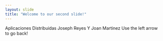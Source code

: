 ```yaml
---
layout: slide
title: "Welcome to our second slide!"
---
```

Aplicaciones Distribuidas Joseph Reyes Y Joan Martinez 
Use the left arrow to go back!
